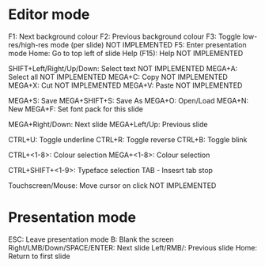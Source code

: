 # Editor mode
F1: Next background colour
F2: Previous background colour
F3: Toggle low-res/high-res mode (per slide) NOT IMPLEMENTED
F5: Enter presentation mode
Home: Go to top left of slide
Help (F15): Help NOT IMPLEMENTED


SHIFT+Left/Right/Up/Down: Select text NOT IMPLEMENTED
MEGA+A:         Select all    NOT IMPLEMENTED
MEGA+C:         Copy NOT IMPLEMENTED
MEGA+X:         Cut NOT IMPLEMENTED
MEGA+V:         Paste NOT IMPLEMENTED

MEGA+S:         Save
MEGA+SHIFT+S:   Save As
MEGA+O:         Open/Load
MEGA+N:         New
MEGA+F:		Set font pack for this slide

MEGA+Right/Down: Next slide
MEGA+Left/Up: Previous slide

CTRL+U: Toggle underline
CTRL+R: Toggle reverse
CTRL+B: Toggle blink


CTRL+<1-8>: Colour selection
MEGA+<1-8>: Colour selection

CTRL+SHIFT+<1-9>: Typeface selection
TAB - Insesrt tab stop


Touchscreen/Mouse: Move cursor on click  NOT IMPLEMENTED

# Presentation mode
ESC: Leave presentation mode
B: Blank the screen
Right/LMB/Down/SPACE/ENTER: Next slide
Left/RMB/: Previous slide
Home: Return to first slide